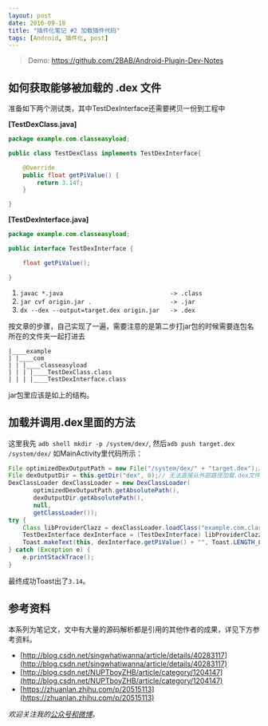 ```yaml
---
layout: post
date: 2016-09-18
title: "插件化笔记 #2 加载插件代码"
tags: [Android, 插件化, post]
---
```


> Demo: https://github.com/2BAB/Android-Plugin-Dev-Notes

## 如何获取能够被加载的 .dex 文件

准备如下两个测试类，其中TestDexInterface还需要拷贝一份到工程中

**[TestDexClass.java]**

```java
package example.com.classeasyload;

public class TestDexClass implements TestDexInterface{

    @Override
    public float getPiValue() {
        return 3.14f;
    }

}
```

**[TestDexInterface.java]**

```java
package example.com.classeasyload;

public interface TestDexInterface {

    float getPiValue();

}
```



1. `javac *.java                              -> .class`
2. `jar cvf origin.jar .                      -> .jar`
3. `dx --dex --output=target.dex origin.jar   -> .dex`

<!--more-->

按文章的步骤，自己实现了一遍，需要注意的是第二步打jar包的时候需要连包名所在的文件夹一起打进去

```
|____example
| |____com
| | |____classeasyload
| | | |____TestDexClass.class
| | | |____TestDexInterface.class
```

jar包里应该是如上的结构。

## 加载并调用.dex里面的方法

这里我先 `adb shell mkdir -p /system/dex/`, 然后`adb push target.dex /system/dex/`
如MainActivity里代码所示：

```java
File optimizedDexOutputPath = new File("/system/dex/" + "target.dex");// 外部路径
File dexOutputDir = this.getDir("dex", 0);// 无法直接从外部路径加载.dex文件，需要指定APP内部路径作为缓存目录（.dex文件会被解压到此目录）
DexClassLoader dexClassLoader = new DexClassLoader(
       optimizedDexOutputPath.getAbsolutePath(),
       dexOutputDir.getAbsolutePath(),
       null,
       getClassLoader());
try {
    Class libProviderClazz = dexClassLoader.loadClass("example.com.classeasyload.TestDexClass");
    TestDexInterface dexInterface = (TestDexInterface) libProviderClazz.newInstance();
    Toast.makeText(this, dexInterface.getPiValue() + "", Toast.LENGTH_LONG).show();
} catch (Exception e) {
    e.printStackTrace();
}
```

最终成功Toast出了`3.14`。


## 参考资料

本系列为笔记文，文中有大量的源码解析都是引用的其他作者的成果，详见下方参考资料。

- [http://blog.csdn.net/singwhatiwanna/article/details/40283117](http://blog.csdn.net/singwhatiwanna/article/details/40283117)
- [http://blog.csdn.net/NUPTboyZHB/article/category/1204147](http://blog.csdn.net/NUPTboyZHB/article/category/1204147)
- [https://zhuanlan.zhihu.com/p/20515113](https://zhuanlan.zhihu.com/p/20515113)

*欢迎关注我的[公众号和微博](/about)。*
